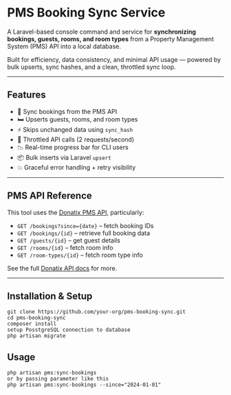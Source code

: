 # PMS Booking Sync Service

A Laravel-based console command and service for **synchronizing bookings, guests, rooms, and room types** from a Property Management System (PMS) API into a local database.

Built for efficiency, data consistency, and minimal API usage — powered by bulk upserts, sync hashes, and a clean, throttled sync loop.

---

## Features

- 🔄 Sync bookings from the PMS API
- 🛏 Upserts guests, rooms, and room types
- ⚡ Skips unchanged data using `sync_hash`
- 🧠 Throttled API calls (2 requests/second)
- 📉 Real-time progress bar for CLI users
- 📦 Bulk inserts via Laravel `upsert`
- 💥 Graceful error handling + retry visibility

---

## PMS API Reference

This tool uses the [Donatix PMS API](https://api.pms.donatix.info/), particularly:

- `GET /bookings?since={date}` – fetch booking IDs
- `GET /bookings/{id}` – retrieve full booking data
- `GET /guests/{id}` – get guest details
- `GET /rooms/{id}` – fetch room info
- `GET /room-types/{id}` – fetch room type info

See the full [Donatix API docs](https://api.pms.donatix.info/) for more.

---

## Installation & Setup

```
git clone https://github.com/your-org/pms-booking-sync.git
cd pms-booking-sync
composer install
setup PosstgreSQL connection to database
php artisan migrate
```
## Usage

```
php artisan pms:sync-bookings
or by passing parameter like this
php artisan pms:sync-bookings --since="2024-01-01"
```